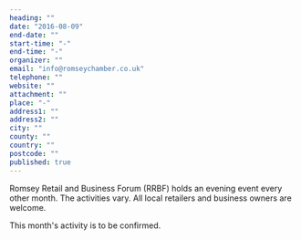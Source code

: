 ```yaml
---
heading: ""
date: "2016-08-09"
end-date: ""
start-time: "-"
end-time: "-"
organizer: ""
email: "info@romseychamber.co.uk"
telephone: ""
website: ""
attachment: ""
place: "-"
address1: ""
address2: ""
city: ""
county: ""
country: ""
postcode: ""
published: true
---
```


Romsey Retail and Business Forum (RRBF) holds an evening event every other month. The activities vary. All local retailers and business owners are welcome.

This month's activity is to be confirmed.
